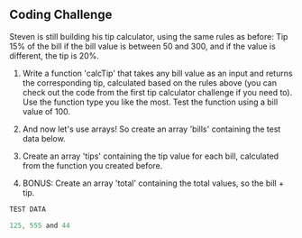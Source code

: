 ## Coding Challenge

Steven is still building his tip calculator, using the same rules as before: Tip 15% of the bill if the bill value is between 50 and 300, and if the value is different, the tip is 20%.

1. Write a function 'calcTip' that takes any bill value as an input and returns the corresponding tip, calculated based on the rules above (you can check out the code from the first tip calculator challenge if you need to). Use the function type you like the most. Test the function using a bill value of 100.

2. And now let's use arrays! So create an array 'bills' containing the test data below.

3. Create an array 'tips' containing the tip value for each bill, calculated from the function you created before.

4. BONUS: Create an array 'total' containing the total values, so the bill + tip.

```js
TEST DATA

125, 555 and 44
```
